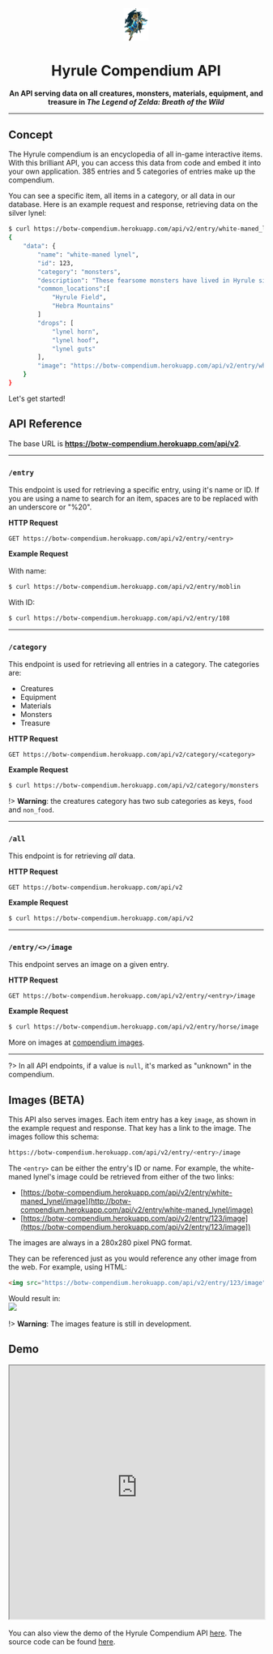 <center>
    <img src="logo.png" length=10% width=10%>
    <h1>Hyrule Compendium API</h1>
    <strong>An API serving data on all creatures, monsters, materials, equipment, and treasure in <i>The Legend of Zelda: Breath of the Wild</i></strong><br>
</center>
<hr>

## Concept
The Hyrule compendium is an encyclopedia of all in-game interactive items. With this brilliant API, you can access this data from code and embed it into your own application. 385 entries and 5 categories of entries make up the compendium.

You can see a specific item, all items in a category, or all data in our database.
Here is an example request and response, retrieving data on the silver lynel:

```bash
$ curl https://botw-compendium.herokuapp.com/api/v2/entry/white-maned_lynel
{
    "data": {
        "name": "white-maned lynel",
        "id": 123,
        "category": "monsters",
        "description": "These fearsome monsters have lived in Hyrule since ancient times. Their ability to breathe fire makes White-Maned Lynels among the toughest of the species; each one of their attacks is an invitation to the grave. There are so few eyewitness accounts of this breed because a White-Maned Lynel is not one to let even simple passersby escape with their lives.",
        "common_locations":[
            "Hyrule Field",
            "Hebra Mountains"
        ]
        "drops": [
            "lynel horn",
            "lynel hoof",
            "lynel guts"
        ],
        "image": "https://botw-compendium.herokuapp.com/api/v2/entry/white-maned_lynel/image"
    }
}
```
Let's get started!

## API Reference

The base URL is **https://botw-compendium.herokuapp.com/api/v2**.

---------------

### `/entry`
This endpoint is used for retrieving a specific entry, using it's name or ID. 
If you are using a name to search for an item, spaces are to be replaced with an underscore or "%20".

**HTTP Request**

```http
GET https://botw-compendium.herokuapp.com/api/v2/entry/<entry>
```
    
**Example Request** \
<br>With name:
```bash
$ curl https://botw-compendium.herokuapp.com/api/v2/entry/moblin
```

With ID:
```bash
$ curl https://botw-compendium.herokuapp.com/api/v2/entry/108
```
---------------

### `/category`
This endpoint is used for retrieving all entries in a category. The categories are:

* Creatures
* Equipment
* Materials
* Monsters
* Treasure

**HTTP Request**
```http
GET https://botw-compendium.herokuapp.com/api/v2/category/<category>
```
**Example Request**
```bash
$ curl https://botw-compendium.herokuapp.com/api/v2/category/monsters
```
    
!> **Warning**: the creatures category has two sub categories as keys, `food` and `non_food`.

---------------

### `/all`
This endpoint is for retrieving *all* data.

**HTTP Request**
```http
GET https://botw-compendium.herokuapp.com/api/v2
```
**Example Request**
```bash
$ curl https://botw-compendium.herokuapp.com/api/v2
```

---------------

### `/entry/<>/image`
This endpoint serves an image on a given entry.

**HTTP Request**
```http
GET https://botw-compendium.herokuapp.com/api/v2/entry/<entry>/image    
```
**Example Request**
```bash
$ curl https://botw-compendium.herokuapp.com/api/v2/entry/horse/image   # returns a bunch of binary
```
More on images at [compendium images](?id=images).

---------------

?> In all API endpoints, if a value is `null`, it's marked as "unknown" in the compendium.

## Images (BETA)
This API also serves images. Each item entry has a key `image`, as shown in the example request and response. That key has a link to the image. The images follow this schema:
```bash
https://botw-compendium.herokuapp.com/api/v2/entry/<entry>/image
```
The `<entry>` can be either the entry's ID or name. For example, the white-maned lynel's image could be retrieved from either of the two links:
* [https://botw-compendium.herokuapp.com/api/v2/entry/white-maned_lynel/image](http://botw-compendium.herokuapp.com/api/v2/entry/white-maned_lynel/image)
* [https://botw-compendium.herokuapp.com/api/v2/entry/123/image](https://botw-compendium.herokuapp.com/api/v2/entry/123/image])

The images are always in a 280x280 pixel PNG format. 

They can be referenced just as you would reference any other image from the web. For example, using HTML:
```html
<img src="https://botw-compendium.herokuapp.com/api/v2/entry/123/image">
```
Would result in: \
![](https://botw-compendium.herokuapp.com/api/v2/entry/123/image)

!> **Warning**: The images feature is still in development.

## Demo

<iframe width="100%" height="500" src="https://botw-compendium-demo.herokuapp.com/"></iframe>

You can also view the demo of the Hyrule Compendium API [here](https://botw-compendium-demo.herokuapp.com). The source code can be found [here](https://github.com/gadhagod/Hyrule-Compendium-Demo).